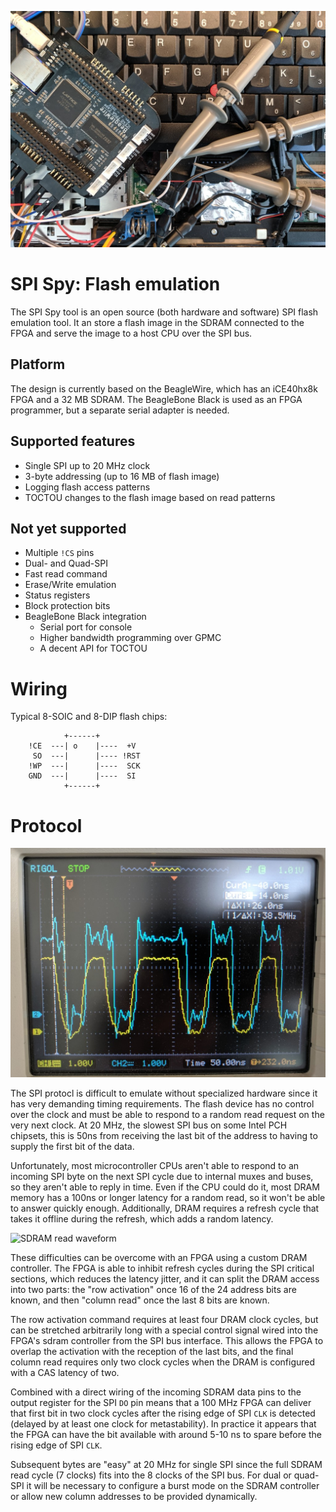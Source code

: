 ![BeagleWire connected to SPI flash with oscilloscope probes](images/header.jpg)

# SPI Spy: Flash emulation

The SPI Spy tool is an open source (both hardware and software)
SPI flash emulation tool.  It an store a flash image in the SDRAM
connected to the FPGA and serve the image to a host CPU over the
SPI bus.

## Platform
The design is currently based on the BeagleWire, which has an
iCE40hx8k FPGA and a 32 MB SDRAM.  The BeagleBone Black is used
as an FPGA programmer, but a separate serial adapter is needed.

## Supported features
* Single SPI up to 20 MHz clock
* 3-byte addressing (up to 16 MB of flash image)
* Logging flash access patterns
* TOCTOU changes to the flash image based on read patterns

## Not yet supported
* Multiple `!CS` pins
* Dual- and Quad-SPI
* Fast read command
* Erase/Write emulation
* Status registers
* Block protection bits
* BeagleBone Black integration
  * Serial port for console
  * Higher bandwidth programming over GPMC
  * A decent API for TOCTOU

# Wiring

Typical 8-SOIC and 8-DIP flash chips:

```
            +------+
    !CE  ---| o    |----  +V
     SO  ---|      |---- !RST
    !WP  ---|      |----  SCK
    GND  ---|      |----  SI
            +------+
```

# Protocol
![SPI data](images/data.jpg)

The SPI protocl is difficult to emulate without specialized hardware
since it has very demanding timing requirements.  The flash device
has no control over the clock and must be able to respond to a random
read request on the very next clock.  At 20 MHz, the slowest SPI bus
on some Intel PCH chipsets, this is 50ns from receiving the last bit of
the address to having to supply the first bit of the data.

Unfortunately, most microcontroller CPUs aren't able to respond to an
incoming SPI byte on the next SPI cycle due to internal muxes and buses,
so they aren't able to reply in time.  Even if the CPU could do it,
most DRAM memory has a 100ns or longer latency for a random read, so
it won't be able to answer quickly enough.  Additionally, DRAM requires
a refresh cycle that takes it offline during the refresh, which adds a
random latency.

![SDRAM read waveform](images/dram-read.jpg)

These difficulties can be overcome with an FPGA using a custom DRAM
controller.  The FPGA is able to inhibit refresh cycles during the SPI
critical sections, which reduces the latency jitter, and it can split
the DRAM access into two parts: the "row activation" once 16 of the
24 address bits are known, and then "column read" once the last 8 bits
are known.

The row activation command requires at least four DRAM clock cycles,
but can be stretched arbitrarily long with a special control signal wired
into the FPGA's sdram controller from the SPI bus interface.  This allows
the FPGA to overlap the activation with the reception of the last bits,
and the final column read requires only two clock cycles when the DRAM
is configured with a CAS latency of two.

Combined with a direct wiring of the incoming SDRAM data pins to
the output register for the SPI `DO` pin means that a 100 MHz FPGA
can deliver that first bit in two clock cycles after the rising
edge of SPI `CLK` is detected (delayed by at least one clock for
metastability). In practice it appears that the FPGA can have the
bit available with around 5-10 ns to spare before the rising edge
of SPI `CLK`.

Subsequent bytes are "easy" at 20 MHz for single SPI since the
full SDRAM read cycle (7 clocks) fits into the 8 clocks of the
SPI bus. For dual or quad-SPI it will be necessary to configure
a burst mode on the SDRAM controller or allow new column
addresses to be provided dynamically.
